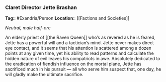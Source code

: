 ### Claret Director Jette Brashan
**Tag**:: #Exandria/Person
**Location**:: [[Factions and Societies]]

_Neutral, male half-orc_

An elderly priest of [[the Raven Queen]] who’s as revered as he is feared, Jette has a powerful will and a tactician’s mind. Jette never makes direct eye contact, and it seems that his attention is scattered among a dozen points at any given time, yet his ability to read patterns and calculate the hidden nature of evil leaves his compatriots in awe. Absolutely dedicated to the eradication of fiendish influence on the mortal plane, Jette has sacrificed much in his pursuit — all who serve him suspect that, one day, he will gladly make the ultimate sacrifice.